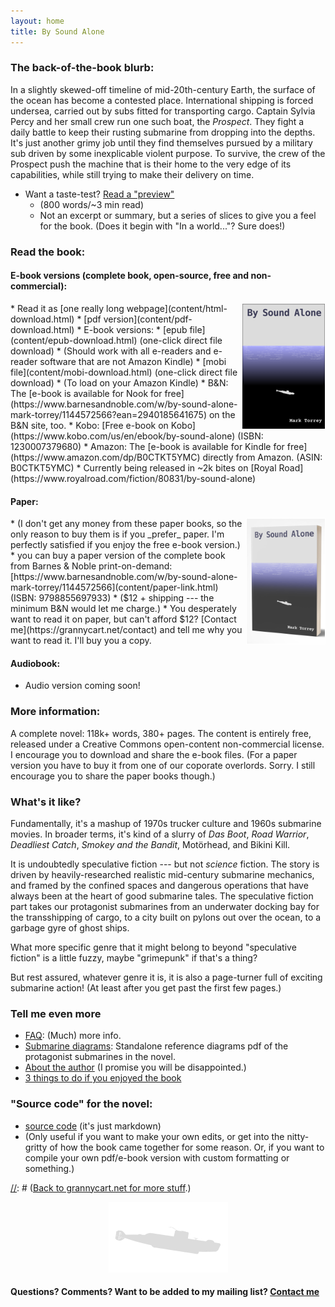 ```yaml
---
layout: home
title: By Sound Alone
---
```


### The back-of-the-book blurb:
In a slightly skewed-off timeline of mid-20th-century Earth, the
surface of the ocean has become a contested place. International
shipping is forced undersea, carried out by subs fitted for transporting
cargo. Captain Sylvia Percy and her small crew run one such boat, the
_Prospect_. They fight a daily battle to keep their rusting submarine
from dropping into the depths. It's just another grimy job until they
find themselves pursued by a military sub driven by some inexplicable
violent purpose. To survive, the crew of the Prospect push the machine
that is their home to the very edge of its capabilities, while still
trying to make their delivery on time.
* Want a taste-test? [Read a "preview"](content/preview)
    * (800 words/~3 min read)
    * Not an excerpt or summary, but a series of slices to give you a feel for the book. (Does it begin with "In a world..."? Sure does!) 

### Read the book: 

#### E-book versions (complete book, open-source, free and non-commercial):
<img style="float:right; border:1px solid #FFFFFF;" alt="mini cover" src="assets/images/mini-cover.png" height=200px>
* Read it as [one really long webpage](content/html-download.html)
* [pdf version](content/pdf-download.html)
* E-book versions:
	* [epub file](content/epub-download.html) (one-click direct file download)
		* (Should work with all e-readers and e-reader software that are not Amazon Kindle) 
	* [mobi file](content/mobi-download.html) (one-click direct file download)
		* (To load on your Amazon Kindle) 
    * B&N: The [e-book is available for Nook for free](https://www.barnesandnoble.com/w/by-sound-alone-mark-torrey/1144572566?ean=2940185641675) on the B&N site, too.
    * Kobo: [Free e-book on Kobo](https://www.kobo.com/us/en/ebook/by-sound-alone) (ISBN: 1230007379680)
    * Amazon: The [e-book is available for Kindle for free](https://www.amazon.com/dp/B0CTKT5YMC) directly from Amazon. (ASIN: B0CTKT5YMC)
* Currently being released in ~2k bites on [Royal Road](https://www.royalroad.com/fiction/80831/by-sound-alone)

#### Paper: 
<img style="float:right; border:1px solid #FFFFFF;" alt="paper mockup mini cover" src="assets/images/paper-mockup-mini-cover.png" height=200px>
* (I don't get any money from these paper books, so the only reason to buy them is if you _prefer_ paper. I'm perfectly satisfied if you enjoy the free e-book version.)
* you can buy a paper version of the complete book from Barnes & Noble print-on-demand: [https://www.barnesandnoble.com/w/by-sound-alone-mark-torrey/1144572566](content/paper-link.html) (ISBN: 9798855697933)
    * ($12 + shipping --- the minimum B&N would let me charge.) 
* You desperately want to read it on paper, but can't afford $12? [Contact me](https://grannycart.net/contact) and tell me why you want to read it. I'll buy you a copy.

#### Audiobook:
* Audio version coming soon!


[//]: # (Removed this bullet 2024-01-13: Not ready to commit to a whole book yet? Here's a short story I'm working on that is set in the same universe, still with plenty of submarine action: Untitled Short Story 13k wordscontent/untitled-submarine-short-story.md)


### More information:
A complete novel: 118k+ words, 380+ pages. The content is entirely free,
released under a Creative Commons open-content non-commercial license.
I encourage you to download and share the e-book files. (For a paper
version you have to buy it from one of our coporate overlords. Sorry. I
still encourage you to share the paper books though.)


### What's it like? 
Fundamentally, it's a mashup of 1970s trucker culture and 1960s
submarine movies. In broader terms, it's kind of a slurry of _Das Boot_,
_Road Warrior_, _Deadliest Catch_, _Smokey and the Bandit_, Motörhead,
and Bikini Kill.

It is undoubtedly speculative fiction --- but not _science_ fiction.
The story is driven by heavily-researched realistic mid-century
submarine mechanics, and framed by the confined spaces and dangerous
operations that have always been at the heart of good submarine tales.
The speculative fiction part takes our protagonist submarines from an
underwater docking bay for the transshipping of cargo, to a city built
on pylons out over the ocean, to a garbage gyre of ghost ships.

What more specific genre that it might belong to beyond "speculative
fiction" is a little fuzzy, maybe "grimepunk" if that's a thing?

But rest assured, whatever genre it is, it is also a page-turner full of
exciting submarine action! (At least after you get past the first few pages.)

### Tell me even more
* [FAQ](content/FAQ): (Much) more info.
* [Submarine diagrams](content/diagrams-download.html): Standalone reference diagrams pdf of the protagonist submarines in the novel.
* [About the author](content/about-the-author) (I promise you will be disappointed.)
* [3 things to do if you enjoyed the book](content/what-to-do-if-you-enjoyed-the-book)

### "Source code" for the novel:
* [source code](http://github.com/grannycart/by-sound-alone_source/) (it's just markdown) 
* (Only useful if you want to make your own edits, or get into the nitty-gritty of how the book came together for some reason. Or, if you want to compile your own pdf/e-book version with custom formatting or something.)

[//]: # ([Back to grannycart.net for more stuff](http://grannycart.net/).)

[//]: # (Enable above link back to grannycart only after grannycart is really built out as a serious thing. since I want to be able to send out the sub book link without sending out the grannycart link right at the moment.)

[//]: # (Eventually, when/if there is more than one story, this page should maybe be re-oriented towards the series, rather than the one book. Each story should just be part of this page, maybe. Depending on how the titles end up of course.)
  
<center><img src="assets/images/Gnat-silhowhite.png"></center>

#### Questions? Comments? Want to be added to my mailing list? **[Contact me](https://grannycart.net/contact)**


